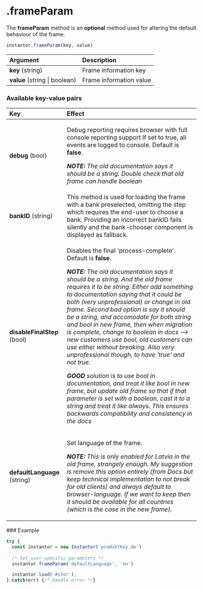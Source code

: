 # .frameParam

The **frameParam** method is an **optional** method used for altering the default behaviour of the frame.

```javascript
instantor.frameParam(key, value)
```

| Argument | Description |
| :--- | :--- |
| **key** \(string\) | Frame information key                                    |
| **value** \(string \| boolean\) | Frame information value |

### Available key-value pairs

<table>
  <thead>
    <tr>
      <th style="text-align:left">Key</th>
      <th style="text-align:left">Effect</th>
    </tr>
  </thead>
  <tbody>
    <tr>
      <td style="text-align:left"><b>debug</b> (bool)</td>
      <td style="text-align:left">
        <p>Debug reporting requires browser with full console reporting support If
          set to true, all events are logged to console. Default is <b>false</b>.</p>
        <p><em><b>NOTE:</b> The old documentation says it should be a string. Double check that old frame can handle boolean</em>
        </p>
      </td>
    </tr>
    <tr>
      <td style="text-align:left"><b>bankID</b> (string)</td>
      <td style="text-align:left">This method is used for loading the frame with a bank preselected, omitting
        the step which requires the end-user to choose a bank. Providing an incorrect
        bankID fails silently and the bank-chooser component is displayed as fallback.</td>
    </tr>
    <tr>
      <td style="text-align:left"><b>disableFinalStep </b>(bool)</td>
      <td style="text-align:left">
        <p>Disables the final &apos;process-complete&apos;. Default is <b>false</b>.</p>
        <p><em><b>NOTE:</b> The old documentation says it should be a string. And the old frame requires it to be string. Either add something to documentation saying that it could be both (very unprofessional) or change in old frame. Second bad option is say it should be a string, and accomodate for both string and bool in new frame, then when migration is complete, change to boolean in docs --&gt; new customers use bool, old customers can use either without breaking. Also very unprofessional though, to have &apos;true&apos; and not true.</em>
        </p>
        <p><em><b>GOOD </b>solution is to use bool in documentation, and treat it like bool in new frame, but update old frame so that if that parameter is set with a boolean, cast it to a string and treat it like always. This ensures backwards compatibility and consistency in the docs</em>
        </p>
      </td>
    </tr>
    <tr>
      <td style="text-align:left"><b>defaultLanguage </b>(string)</td>
      <td style="text-align:left">
        <p>Set language of the frame.</p>
        <p><em><b>NOTE:</b> This is only enabled for Latvia in the old frame, strangely enough. My suggestion is remove this option entirely (from Docs but keep technical implementation to not break for old clients) and always default to browser-language. If we want to keep then it should be available for all countries (which is the case in the new frame). </em>
        </p>
      </td>
    </tr>
  </tbody>
</table>### Example

```javascript
try {
  const instantor = new Instantor('produktKey.de')
  
  /* Set user-specific parameters */
  instantor.frameParam('defaultLanguage', 'en')

  instantor.load('#itor');
} catch(err) {/* Handle error */}
```

